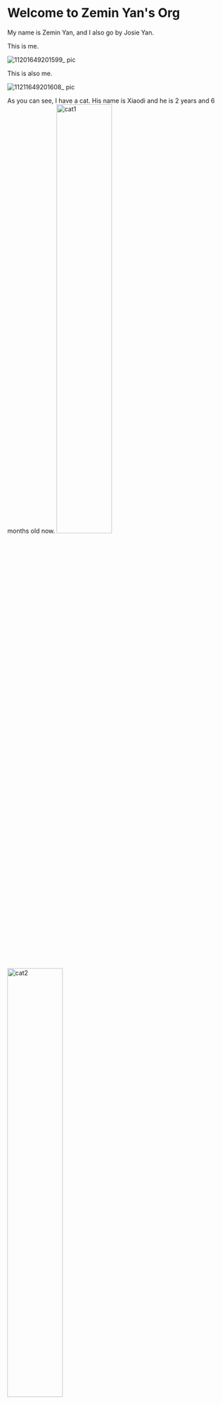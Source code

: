 # Welcome to Zemin Yan's Org
My name is Zemin Yan, and I also go by Josie Yan. 

This is me. 

![11201649201599_ pic](https://user-images.githubusercontent.com/63740398/161869281-96214f5d-fa95-4e70-bace-39e60faab5a0.jpg)

This is also me.

![11211649201608_ pic](https://user-images.githubusercontent.com/63740398/161869288-2c1d8979-3900-4329-9076-cab9ee910422.jpg)

As you can see, I have a cat. His name is Xiaodi and he is 2 years and 6 months old now. 
<img src="image/cat1.jpg" alt="cat1" width="50%" />


<img src="image/cat2.jpg" alt="cat2" width="50%" />


He likes chicken and pljj :))
